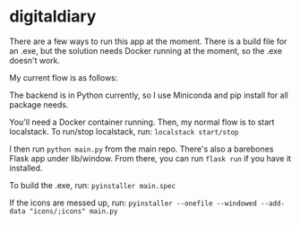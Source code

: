 # digitaldiary

There are a few ways to run this app at the moment. There is a build file for an .exe, but the solution needs Docker running at the moment, so the .exe doesn't work. 

My current flow is as follows:

The backend is in Python currently, so I use Miniconda and pip install for all package needs. 

You'll need a Docker container running. Then, my normal flow is to start localstack. To run/stop localstack, run: ```localstack start/stop```

I then run ```python main.py``` from the main repo. There's also a barebones Flask app under lib/window. From there, you can run ```flask run``` if you have it installed. 

To build the .exe, run:
```pyinstaller main.spec```

If the icons are messed up, run: ```pyinstaller --onefile --windowed --add-data "icons/;icons" main.py```
